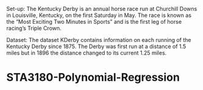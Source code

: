 Set-up: The Kentucky Derby is an annual horse race run at Churchill Downs in Louisville, Kentucky, on the first Saturday in May.  The race is known as the “Most Exciting Two Minutes in Sports” and is the first leg of horse racing’s Triple Crown. 

Dataset: The dataset KDerby contains information on each running of the Kentucky Derby since 1875. The Derby was first run at a distance of 1.5 miles but in 1896 the distance changed to its current 1.25 miles.
# STA3180-Polynomial-Regression
